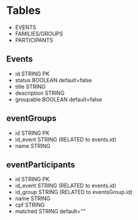 # Tables

- EVENTS
- FAMILIES/GROUPS
- PARTICIPANTS

## Events

- id STRING PK
- status BOOLEAN default=false
- title STRING
- description STRING
- groupable BOOLEAN default=false

## eventGroups

- id STRING PK
- id_event STRING (RELATED to events.id)
- name STRING

## eventParticipants

- id STRING PK
- id_event STRING (RELATED to events.id)
- id_group STRING (RELATED to eventsGroup.id)
- name STRING
- cpf STRING
- matched STRING default=""

